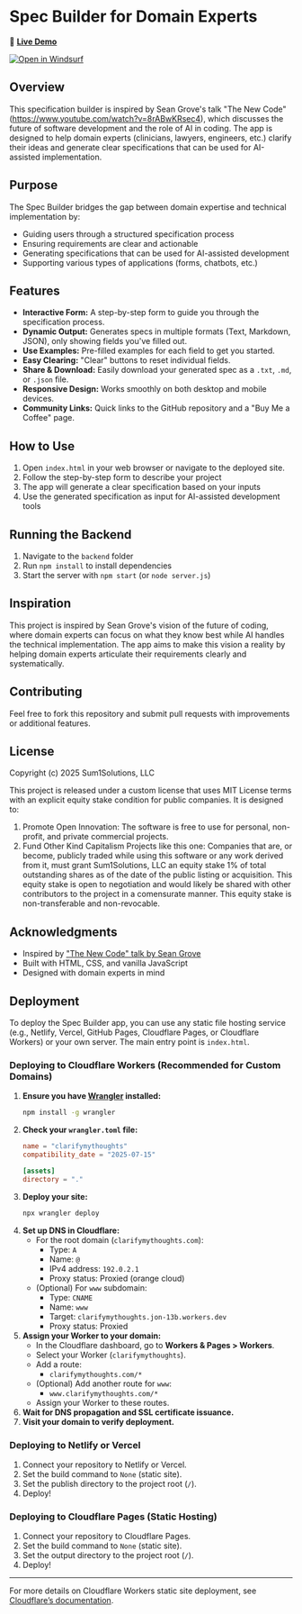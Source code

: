 # Spec Builder for Domain Experts

🚀 **[Live Demo](https://clarifymythoughts.com/)**

[![Open in Windsurf](https://img.shields.io/badge/Open%20in-Windsurf-blue.svg)](https://wind.surf)
## Overview

This specification builder is inspired by Sean Grove's talk "The New Code" (https://www.youtube.com/watch?v=8rABwKRsec4), which discusses the future of software development and the role of AI in coding. The app is designed to help domain experts (clinicians, lawyers, engineers, etc.) clarify their ideas and generate clear specifications that can be used for AI-assisted implementation.

## Purpose

The Spec Builder bridges the gap between domain expertise and technical implementation by:
- Guiding users through a structured specification process
- Ensuring requirements are clear and actionable
- Generating specifications that can be used for AI-assisted development
- Supporting various types of applications (forms, chatbots, etc.)

## Features

- **Interactive Form:** A step-by-step form to guide you through the specification process.
- **Dynamic Output:** Generates specs in multiple formats (Text, Markdown, JSON), only showing fields you've filled out.
- **Use Examples:** Pre-filled examples for each field to get you started.
- **Easy Clearing:** "Clear" buttons to reset individual fields.
- **Share & Download:** Easily download your generated spec as a `.txt`, `.md`, or `.json` file.
- **Responsive Design:** Works smoothly on both desktop and mobile devices.
- **Community Links:** Quick links to the GitHub repository and a "Buy Me a Coffee" page.

## How to Use

1. Open `index.html` in your web browser or navigate to the deployed site.
2. Follow the step-by-step form to describe your project
3. The app will generate a clear specification based on your inputs
4. Use the generated specification as input for AI-assisted development tools

## Running the Backend

1. Navigate to the `backend` folder
2. Run `npm install` to install dependencies
3. Start the server with `npm start` (or `node server.js`)

## Inspiration

This project is inspired by Sean Grove's vision of the future of coding, where domain experts can focus on what they know best while AI handles the technical implementation. The app aims to make this vision a reality by helping domain experts articulate their requirements clearly and systematically.

## Contributing

Feel free to fork this repository and submit pull requests with improvements or additional features.

## License

Copyright (c) 2025 Sum1Solutions, LLC

This project is released under a custom license that uses MIT License terms with an explicit equity stake condition for public companies. It is designed to:

1. Promote Open Innovation: The software is free to use for personal, non-profit, and private commercial projects.
2. Fund Other Kind Capitalism Projects like this one: Companies that are, or become, publicly traded while using this software or any work derived from it, must grant Sum1Solutions, LLC an equity stake 1% of total outstanding shares as of the date of the public listing or acquisition. This equity stake is open to negotiation and would likely be shared with other contributors to the project in a comensurate manner. This equity stake is non-transferable and non-revocable.

## Acknowledgments

- Inspired by ["The New Code" talk by Sean Grove](https://www.youtube.com/watch?v=8rABwKRsec4)
- Built with HTML, CSS, and vanilla JavaScript
- Designed with domain experts in mind

## Deployment

To deploy the Spec Builder app, you can use any static file hosting service (e.g., Netlify, Vercel, GitHub Pages, Cloudflare Pages, or Cloudflare Workers) or your own server. The main entry point is `index.html`.

### Deploying to Cloudflare Workers (Recommended for Custom Domains)

1. **Ensure you have [Wrangler](https://developers.cloudflare.com/workers/wrangler/) installed:**
   ```sh
   npm install -g wrangler
   ```
2. **Check your `wrangler.toml` file:**
   ```toml
   name = "clarifymythoughts"
   compatibility_date = "2025-07-15"

   [assets]
   directory = "."
   ```
3. **Deploy your site:**
   ```sh
   npx wrangler deploy
   ```
4. **Set up DNS in Cloudflare:**
   - For the root domain (`clarifymythoughts.com`):
     - Type: `A`
     - Name: `@`
     - IPv4 address: `192.0.2.1`
     - Proxy status: Proxied (orange cloud)
   - (Optional) For `www` subdomain:
     - Type: `CNAME`
     - Name: `www`
     - Target: `clarifymythoughts.jon-13b.workers.dev`
     - Proxy status: Proxied
5. **Assign your Worker to your domain:**
   - In the Cloudflare dashboard, go to **Workers & Pages > Workers**.
   - Select your Worker (`clarifymythoughts`).
   - Add a route:
     - `clarifymythoughts.com/*`
   - (Optional) Add another route for `www`:
     - `www.clarifymythoughts.com/*`
   - Assign your Worker to these routes.
6. **Wait for DNS propagation and SSL certificate issuance.**
7. **Visit your domain to verify deployment.**

### Deploying to Netlify or Vercel

1. Connect your repository to Netlify or Vercel.
2. Set the build command to `None` (static site).
3. Set the publish directory to the project root (`/`).
4. Deploy!

### Deploying to Cloudflare Pages (Static Hosting)

1. Connect your repository to Cloudflare Pages.
2. Set the build command to `None` (static site).
3. Set the output directory to the project root (`/`).
4. Deploy!

---

For more details on Cloudflare Workers static site deployment, see [Cloudflare’s documentation](https://developers.cloudflare.com/workers/platform/sites/).

